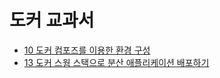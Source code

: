 # 도커 교과서

- <a href="./10">10 도커 컴포즈를 이용한 환경 구성</a>
- <a href="./13">13 도커 스웜 스택으로 분산 애플리케이션 배포하기</a>
